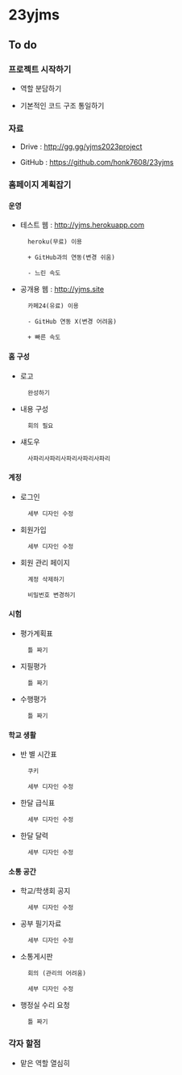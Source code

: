 # 23yjms

## To do

### 프로젝트 시작하기

- 역할 분담하기

- 기본적인 코드 구조 통일하기

### 자료

- Drive : <http://gg.gg/yjms2023project>

- GitHub : <https://github.com/honk7608/23yjms>

### 홈페이지 계획잡기

#### 운영

- 테스트 웹 : <http://yjms.herokuapp.com>

        heroku(무료) 이용

        + GitHub과의 연동(변경 쉬움)

        - 느린 속도

- 공개용 웹 : <http://yjms.site>

        카페24(유료) 이용

        - GitHub 연동 X(변경 어려움)
        
        + 빠른 속도

#### 홈 구성

- 로고

        완성하기

- 내용 구성

        회의 필요

- 섀도우

        사파리사파리사파리사파리사파리

#### 계정

- 로그인

        세부 디자인 수정

- 회원가입

        세부 디자인 수정

- 회원 관리 페이지

        계정 삭제하기

        비밀번호 변경하기

#### 시험

- 평가계획표

        틀 짜기

- 지필평가

        틀 짜기

- 수행평가

        틀 짜기

#### 학교 생활

- 반 별 시간표

        쿠키

        세부 디자인 수정

- 한달 급식표

        세부 디자인 수정

- 한달 달력

        세부 디자인 수정

#### 소통 공간

- 학교/학생회 공지

        세부 디자인 수정

- 공부 필기자료

        세부 디자인 수정

- 소통게시판

        회의 (관리의 어려움)

        세부 디자인 수정

- 행정실 수리 요청

        틀 짜기

### 각자 할점

- 맡은 역할 열심히
